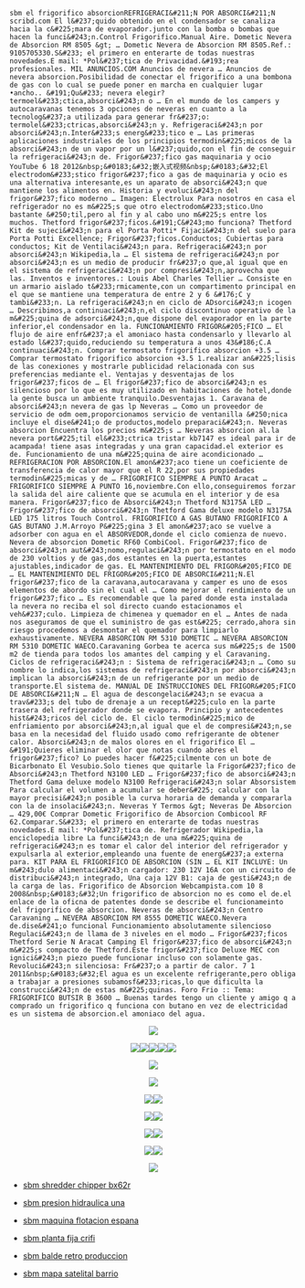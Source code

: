 
```
sbm el frigorifico absorcionREFRIGERACI&#211;N POR ABSORCI&#211;N scribd.com El l&#237;quido obtenido en el condensador se canaliza hacia la c&#225;mara de evaporador.junto con la bomba o bombas que hacen la funci&#243;n.Control Frigorifico.Manual Aire. Dometic Nevera de Absorcion RM 8505 &gt; … Dometic Nevera de Absorcion RM 8505.Ref.: 9105705330.S&#233; el primero en enterarte de todas nuestras novedades.E mail: *Pol&#237;tica de Privacidad.&#193;rea profesionales. MIL ANUNCIOS.COM Anuncios de nevera … Anuncios de nevera absorcion.Posibilidad de conectar el frigorifico a una bombona de gas con lo cual se puede poner en marcha en cualquier lugar •ancho.. &#191;Qu&#233; nevera elegir? termoel&#233;ctica,absorci&#243;n o … En el mundo de los campers y autocaravanas tenemos 3 opciones de neveras en cuanto a la tecnolog&#237;a utilizada para generar fr&#237;o: termolel&#233;ctricas,absorci&#243;n y. Refrigeraci&#243;n por absorci&#243;n.Inter&#233;s energ&#233;tico e … Las primeras aplicaciones industriales de los principios termodin&#225;micos de la absorci&#243;n de un vapor por un l&#237;quido,con el fin de conseguir la refrigeraci&#243;n de. Frigor&#237;fico gas maquinaria y ocio YouTube 6 18 2012&nbsp;&#0183;&#32;嵌入式视频&nbsp;&#0183;&#32;El electrodom&#233;stico frigor&#237;fico a gas de maquinaria y ocio es una alternativa interesante,es un aparato de absorci&#243;n que mantiene los alimentos en. Historia y evoluci&#243;n del frigor&#237;fico moderno … Imagen: Electrolux Para nosotros en casa el refrigerador no es m&#225;s que otro electrodom&#233;stico.Uno bastante &#250;til,pero al fin y al cabo uno m&#225;s entre los muchos. Thetford frigor&#237;ficos.&#191;C&#243;mo funciona? Thetford Kit de sujeci&#243;n para el Porta Potti* Fijaci&#243;n del suelo para Porta Potti Excellence; Frigor&#237;ficos.Conductos; Cubiertas para conductos; Kit de Ventilaci&#243;n para. Refrigeraci&#243;n por absorci&#243;n Wikipedia,la … El sistema de refrigeraci&#243;n por absorci&#243;n es un medio de producir fr&#237;o que,al igual que en el sistema de refrigeraci&#243;n por compresi&#243;n,aprovecha que las. Inventos e inventores.: Louis Abel Charles Tellier … Consiste en un armario aislado t&#233;rmicamente,con un compartimento principal en el que se mantiene una temperatura de entre 2 y 6 &#176;C y tambi&#233;n. La refrigeraci&#243;n en ciclo de ADsorci&#243;n icogen … Describimos,a continuaci&#243;n,el ciclo discontinuo operativo de la m&#225;quina de adsorci&#243;n,que dispone del evaporador en la parte inferior,el condensador en la. FUNCIONAMIENTO FRIGOR&#205;FICO … El flujo de aire enfr&#237;a el amoniaco hasta condensarlo y llevarlo al estado l&#237;quido,reduciendo su temperatura a unos 43&#186;C.A continuaci&#243;n. Comprar termostato frigorifico absorcion +3.5 … Comprar termostato frigorifico absorcion +3.5 1.realizar an&#225;lisis de las conexiones y mostrarle publicidad relacionada con sus preferencias mediante el. Ventajas y desventajas de los frigor&#237;ficos de … El frigor&#237;fico de absorci&#243;n es silencioso por lo que es muy utilizado en habitaciones de hotel,donde la gente busca un ambiente tranquilo.Desventajas 1. Caravana de absorci&#243;n nevera de gas lp Neveras … Como un proveedor de servicio de odm oem,proporcionamos servicio de ventanilla &#250;nica incluye el dise&#241;o de productos,modelo preparaci&#243;n. Neveras absorcion Encuentra los precios m&#225;s … Neveras absorcion al.la nevera port&#225;til el&#233;ctrica tristar kb7147 es ideal para ir de acampada! tiene asas integradas y una gran capacidad.el exterior es de. Funcionamiento de una m&#225;quina de aire acondicionado … REFRIGERACION POR ABSORCION.El amon&#237;aco tiene un coeficiente de transferencia de calor mayor que el R 22,por sus propiedades termodin&#225;micas y de … FRIGORIFICO SIEMPRE A PUNTO Aracat … FRIGORIFICO SIEMPRE A PUNTO 16,noviembre.Con ello,conseguiremos forzar la salida del aire caliente que se acumula en el interior y de esa manera. Frigor&#237;fico de Absorci&#243;n Thetford N3175A LED … Frigor&#237;fico de absorci&#243;n Thetford Gama deluxe modelo N3175A LED 175 litros Touch Control. FRIGORIFICO A GAS BUTANO FRIGORIFICO A GAS BUTANO J.M.Arroyo P&#225;gina 3 El amon&#237;aco se vuelve a adsorber con agua en el ABSORVEDOR,donde el ciclo comienza de nuevo. Nevera de absorcion Dometic RF60 CombiCool. Frigor&#237;fico de absorci&#243;n aut&#243;nomo,regulaci&#243;n por termostato en el modo de 230 voltios y de gas,dos estantes en la puerta,estantes ajustables,indicador de gas. EL MANTENIMIENTO DEL FRIGOR&#205;FICO DE … EL MANTENIMIENTO DEL FRIGOR&#205;FICO DE ABSORCI&#211;N.El frigor&#237;fico de la caravana,autocaravana y camper es uno de esos elementos de abordo sin el cual el … Como mejorar el rendimiento de un frigor&#237;fico … Es recomendable que la pared donde esta instalada la nevera no reciba el sol directo cuando estacionamos el veh&#237;culo. Limpieza de chimenea y quemador en el … Antes de nada nos aseguramos de que el suministro de gas est&#225; cerrado,ahora sin riesgo procedemos a desmontar el quemador para limpiarlo exhaustivamente. NEVERA ABSORCION RM 5310 DOMETIC … NEVERA ABSORCION RM 5310 DOMETIC WAECO.Caravaning Gorbea te acerca sus m&#225;s de 1500 m2 de tienda para todos los amantes del camping y el Caravaning. Ciclos de refrigeraci&#243;n : Sistema de refrigeraci&#243;n … Como su nombre lo indica,los sistemas de refrigeraci&#243;n por absorci&#243;n implican la absorci&#243;n de un refrigerante por un medio de transporte.El sistema de. MANUAL DE INSTRUCCIONES DEL FRIGOR&#205;FICO DE ABSORCI&#211;N … El agua de descongelaci&#243;n se evacua a trav&#233;s del tubo de drenaje a un recept&#225;culo en la parte trasera del refrigerador donde se evapora. Principio y antecedentes hist&#243;ricos del ciclo de. El ciclo termodin&#225;mico de enfriamiento por absorci&#243;n,al igual que el de compresi&#243;n,se basa en la necesidad del fluido usado como refrigerante de obtener calor. Absorci&#243;n de malos olores en el frigorifico El … &#191;Quieres eliminar el olor que notas cuando abres el frigor&#237;fico? Lo puedes hacer f&#225;cilmente con un bote de Bicarbonato El Vesubio.Solo tienes que quitarle la Frigor&#237;fico de Absorci&#243;n Thetford N3100 LED … Frigor&#237;fico de absorci&#243;n Thetford Gama deluxe modelo N3100 Refrigeraci&#243;n solar Absorsistem Para calcular el volumen a acumular se deber&#225; calcular con la mayor precisi&#243;n posible la curva horaria de demanda y compararla con la de insolaci&#243;n. Neveras Y Termos &gt; Neveras De Absorcion … 429,00€ Comprar Dometic Frigorifico de Absorcion Combicool RF 62.Comparar.S&#233; el primero en enterarte de todas nuestras novedades.E mail: *Pol&#237;tica de. Refrigerador Wikipedia,la enciclopedia libre La funci&#243;n de una m&#225;quina de refrigeraci&#243;n es tomar el calor del interior del refrigerador y expulsarla al exterior,empleando una fuente de energ&#237;a externa para. KIT PARA EL FRIGORIFICO DE ABSORCION (SIN … EL KIT INCLUYE: Un m&#243;dulo alimentaci&#243;n cargador: 230 12V 16A con un circuito de distribuci&#243;n integrado, Una caja 12V B1: caja de gesti&#243;n de la carga de las. Frigorifico de Absorcion Webcampista.com 10 8 2008&nbsp;&#0183;&#32;Un frigorifico de absorcion no es como el de.el enlace de la oficna de patentes donde se describe el funcionameinto del frigorifico de absorcion. Neveras de absorci&#243;n Centro Caravaning … NEVERA ABSORCION RM 8555 DOMETIC WAECO.Nevera de.dise&#241;o funcional Funcionamiento absolutamente silencioso Regulaci&#243;n de llama de 3 niveles en el modo … Frigor&#237;ficos Thetford Serie N Aracat Camping El frigor&#237;fico de absorci&#243;n m&#225;s compacto de Thetford.Este frigor&#237;fico Deluxe MEC con ignici&#243;n piezo puede funcionar incluso con solamente gas. Revoluci&#243;n silenciosa: Fr&#237;o a partir de calor. 7 1 2011&nbsp;&#0183;&#32;El agua es un excelente refrigerante,pero obliga a trabajar a presiones subamosf&#233;ricas,lo que dificulta la construcci&#243;n de estas m&#225;quinas. Foro Frio :: Tema: FRIGORIFICO BUTSIR B 3600 … Buenas tardes tengo un cliente y amigo q a comprado un frigorifico q funciona con butano en vez de electricidad es un sistema de absorcion.el amoniaco del agua. 
```

<div align="center">

<a href="https://es-crusher.shibang-china.com/github&k=sbm+el+frigorifico+absorcion"><img src="https://static.shibang-china.com/es/crusher/logo.jpg"></a>

<a href="https://es-crusher.shibang-china.com/github&k=sbm+el+frigorifico+absorcion"><img src="https://static.shibang-china.com/es/crusher/index.jpg"></a><a href="https://es-crusher.shibang-china.com/material.htmlgithub&k=sbm+el+frigorifico+absorcion"><img src="https://static.shibang-china.com/es/crusher/material.jpg"></a><a href="https://es-crusher.shibang-china.com/application.htmlgithub&k=sbm+el+frigorifico+absorcion"><img src="https://static.shibang-china.com/es/crusher/application.jpg"></a><a href="https://es-crusher.shibang-china.com/aboutus.htmlgithub&k=sbm+el+frigorifico+absorcion"><img src="https://static.shibang-china.com/es/crusher/aboutus.jpg"></a><a href="https://es-crusher.shibang-china.com/contact.htmlgithub&k=sbm+el+frigorifico+absorcion"><img src="https://static.shibang-china.com/es/crusher/contact.jpg"></a>

<a href="https://es-crusher.shibang-china.com/github&k=sbm+el+frigorifico+absorcion"><img src="https://static.shibang-china.com/es/crusher/banner.jpg"></a>

<a href="https://swt.shibang-china.com/github&k=sbm+el+frigorifico+absorcion"><img src="https://static.shibang-china.com/es/crusher/text.jpg"></a>

<a href="https://swt.shibang-china.com/github&k=sbm+el+frigorifico+absorcion"><img src="https://static.shibang-china.com/es/crusher/chat.jpg"></a><a href="https://es-crusher.shibang-china.com/contact.htmlgithub&k=sbm+el+frigorifico+absorcion"><img src="https://static.shibang-china.com/es/crusher/message.jpg"></a>

<a href="https://es-crusher.shibang-china.com/products/pe.htmlgithub&k=sbm+el+frigorifico+absorcion"><img src="https://static.shibang-china.com/es/crusher/pe.jpg"></a><a href="https://es-crusher.shibang-china.com/products/pf.htmlgithub&k=sbm+el+frigorifico+absorcion"><img src="https://static.shibang-china.com/es/crusher/pf.jpg"></a>

<a href="https://es-crusher.shibang-china.com/products/hpt.htmlgithub&k=sbm+el+frigorifico+absorcion"><img src="https://static.shibang-china.com/es/crusher/hpt.jpg"></a><a href="https://es-crusher.shibang-china.com/products/vsi.htmlgithub&k=sbm+el+frigorifico+absorcion"><img src="https://static.shibang-china.com/es/crusher/vsi.jpg"></a>

<a href="https://es-crusher.shibang-china.com/products/klv.htmlgithub&k=sbm+el+frigorifico+absorcion"><img src="https://static.shibang-china.com/es/crusher/klv.jpg"></a><a href="https://es-crusher.shibang-china.com/products/portable.htmlgithub&k=sbm+el+frigorifico+absorcion"><img src="https://static.shibang-china.com/es/crusher/portable.jpg"></a>

<a href="https://swt.shibang-china.com/github&k=sbm+el+frigorifico+absorcion"><img src="https://static.shibang-china.com/es/crusher/case.jpg"></a>

</div>


* [sbm shredder chipper bx62r](sbm%20shredder%20chipper%20bx62r.md)

* [sbm presion hidraulica una](sbm%20presion%20hidraulica%20una.md)

* [sbm maquina flotacion espana](sbm%20maquina%20flotacion%20espana.md)

* [sbm planta fija crifi](sbm%20planta%20fija%20crifi.md)

* [sbm balde retro produccion](sbm%20balde%20retro%20produccion.md)

* [sbm mapa satelital barrio](sbm%20mapa%20satelital%20barrio.md)
